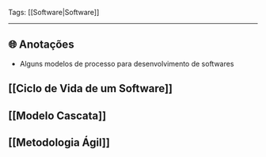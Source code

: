 
Tags: [[Software|Software]]

----

## 🌐 Anotações

- Alguns modelos de processo para desenvolvimento de softwares
## [[Ciclo de Vida de um Software]]
## [[Modelo Cascata]]
## [[Metodologia Ágil]]
